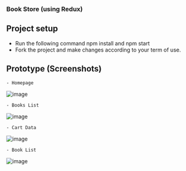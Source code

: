 ### Book Store (using Redux)

## Project setup

 - Run the following command npm install and npm start
 - Fork the project and make changes according to your term of use.

## Prototype (Screenshots)

    - Homepage
![image](https://firebasestorage.googleapis.com/v0/b/fir-tutorial-1-2e338.appspot.com/o/IMG-20240706-WA0036.jpg?alt=media&token=11f374fa-c69c-49fb-945b-c58f6012606f)

    - Books List
![image](https://firebasestorage.googleapis.com/v0/b/fir-tutorial-1-2e338.appspot.com/o/IMG-20240706-WA0037.jpg?alt=media&token=de4f4edd-a9cb-4824-afb6-ce9801d60c20)

    - Cart Data 
![image](https://firebasestorage.googleapis.com/v0/b/fir-tutorial-1-2e338.appspot.com/o/IMG-20240706-WA0038(1).jpg?alt=media&token=26d35874-fb90-465d-b938-dbf769bc61b7)

    - Book List
![image](https://firebasestorage.googleapis.com/v0/b/fir-tutorial-1-2e338.appspot.com/o/IMG-20240706-WA0039.jpg?alt=media&token=4e5aa75f-0ea0-4013-87d7-07c8d0182773)